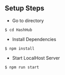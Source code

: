 ## Setup Steps

- Go to directory
```
$ cd HashHub
```
- Install Dependencies
```
$ npm install
```
- Start LocalHost Server
```
$ npm run start
```
